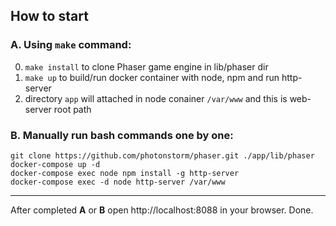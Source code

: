 ## How to start

### A. Using `make` command:
0. `make install` to clone Phaser game engine in lib/phaser dir
1. `make up` to build/run docker container with node, npm and run http-server
2. directory `app` will attached in node conainer `/var/www` and this is web-server root path 

### B. Manually run bash commands one by one:
```
git clone https://github.com/photonstorm/phaser.git ./app/lib/phaser
docker-compose up -d
docker-compose exec node npm install -g http-server
docker-compose exec -d node http-server /var/www
```
---

After completed **A** or **B** open http://localhost:8088 in your browser. Done.